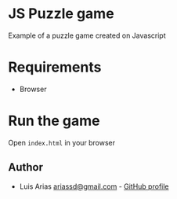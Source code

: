 # JS Puzzle game

Example of a puzzle game created on Javascript

# Requirements

- Browser

# Run the game

Open `index.html` in your browser

## Author

- Luis Arias <ariassd@gmail.com> - [GitHub profile](https://github.com/ariassd)

